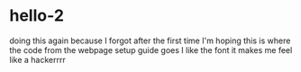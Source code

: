 # hello-2
doing this again because I forgot after the first time
I'm hoping this is where the code from the webpage setup guide goes
I like the font it makes me feel like a hackerrrr
